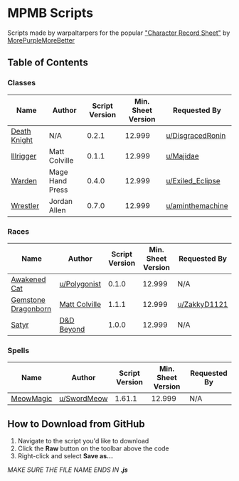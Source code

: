 # MPMB Scripts
Scripts made by warpaltarpers for the popular ["Character Record Sheet"](https://github.com/morepurplemorebetter/MPMBs-Character-Record-Sheet) by [MorePurpleMoreBetter](https://github.com/morepurplemorebetter)

## Table of Contents
### Classes
Name | Author | Script Version | Min. Sheet Version | Requested By
-----|--------|----------------|--------------------|--------------
[Death Knight](https://github.com/warpaltarpers/MPMB-scripts/blob/master/Classes/Death%20Knight%20%5BDisgracedRonin%2C%20transcribed%20by%20warpaltarpers%5D.js) | N/A | 0.2.1 | 12.999 | [u/DisgracedRonin](https://www.reddit.com/r/mpmb/comments/ar6t1o/death_knight_class/)
[Illrigger](https://github.com/warpaltarpers/MPMB-scripts/blob/master/Classes/Illrigger%20%5BMatt%20Colville%2C%20transcribed%20by%20warpaltarpers%5D.js) | Matt Colville | 0.1.1 | 12.999 | [u/Majidae](https://www.reddit.com/r/mpmb/comments/ammpm6/is_anybody_working_on_an_Illrigger_script/)
[Warden](https://github.com/warpaltarpers/MPMB-scripts/blob/master/Classes/Warden%20%5BMage%20Hand%20Press%2C%20transcribed%20by%20warpaltarpers%5D.js) | Mage Hand Press | 0.4.0 | 12.999 | [u/Exiled_Eclipse](https://www.reddit.com/r/mpmb/comments/aq8bg8/a_humble_request_mage_hand_press_warden_class/)
[Wrestler](https://github.com/warpaltarpers/MPMB-scripts/blob/master/Classes/Wrestler%20%5BJordan%20Allen%2C%20transcribed%20by%20warpaltarpers.js) | Jordan Allen | 0.7.0 | 12.999 | [u/aminthemachine](https://www.reddit.com/r/mpmb/comments/cznk07/looking_for_some_help_adding_this_wrestler_class/)

### Races
Name | Author | Script Version | Min. Sheet Version | Requested By
-----|--------|----------------|--------------------|--------------
[Awakened Cat](https://github.com/warpaltarpers/MPMB-scripts/blob/master/Races/Awakened%20Cat%20%5BPolygonist%2C%20transcribed%20by%20warpaltarpers%5D.js) | [u/Polygonist](https://homebrewery.naturalcrit.com/share/SJHYdnaiVz) | 0.1.0 | 12.999 | N/A
[Gemstone Dragonborn](https://github.com/warpaltarpers/MPMB-scripts/blob/master/Races/Gemstone%20Dragonborn%20%5BMatt%20Colville%2C%20transcribed%20by%20warpaltarpers%5D.js) | [Matt Colville](https://www.dndbeyond.com/characters/subraces/56123-gemstone-dragonborn) | 1.1.1 | 12.999 | [u/ZakkyD1121](https://www.reddit.com/r/mpmb/comments/avce7e/would_love_a_script_for_the_gemstone_dragonborn/)
[Satyr](https://github.com/warpaltarpers/MPMB-scripts/blob/master/Races/Satyr%20%5Btranscribed%20by%20warpaltarpers%5D.js) | [D&D Beyond](https://www.dndbeyond.com/races/8140-satyr) | 1.0.0 | 12.999 | N/A

### Spells
Name | Author | Script Version | Min. Sheet Version | Requested By
-----|--------|----------------|--------------------|--------------
[MeowMagic](https://github.com/warpaltarpers/MPMB-scripts/blob/master/Spells/MeowMagic%20%5BSwordMeow%2C%20transcribed%20by%20warpaltarpers%5D.js) | [u/SwordMeow](https://www.reddit.com/user/SwordMeow) | 1.61.1 | 12.999 | N/A

## How to Download from GitHub
1. Navigate to the script you'd like to download
2. Click the **Raw** button on the toolbar above the code
3. Right-click and select **Save as...**

*MAKE SURE THE FILE NAME ENDS IN **.js***
